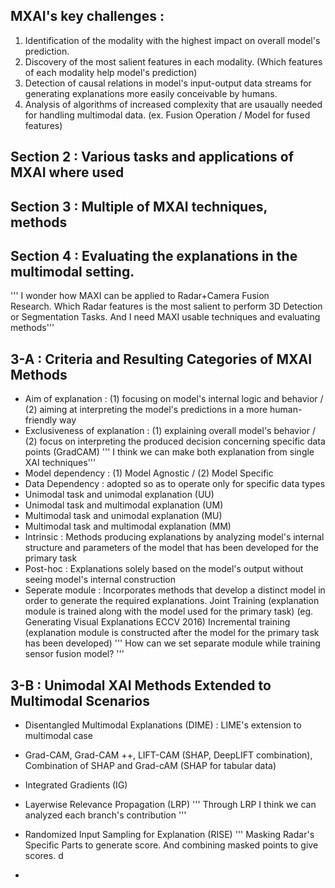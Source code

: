 ## MXAI's key challenges : 
1. Identification of the modality with the highest impact on overall model's prediction.
2. Discovery of the most salient features in each modality. (Which features of each modality help model's prediction)
3. Detection of causal relations in model's input-output data streams for generating explanations more easily conceivable by humans. 
4. Analysis of algorithms of increased complexity that are usaually needed for handling multimodal data. (ex. Fusion Operation / Model for fused features)

## Section 2 : Various tasks and applications of MXAI where used
## Section 3 : Multiple of MXAI techniques, methods
## Section 4 : Evaluating the explanations in the multimodal setting.

''' I wonder how MAXI can be applied to Radar+Camera Fusion Research. Which Radar features is the most salient to perform 3D Detection or Segmentation Tasks. 
And I need MAXI usable techniques and evaluating methods'''

## 3-A : Criteria and Resulting Categories of MXAI Methods
* Aim of explanation : (1) focusing on model's internal logic and behavior / (2) aiming at interpreting the model's predictions in a more human-friendly way
* Exclusiveness of explanation : (1) explaining overall model's behavior / (2) focus on interpreting the produced decision concerning specific data points (GradCAM)
''' I think we can make both explanation from single XAI techniques'''
* Model dependency : (1) Model Agnostic / (2) Model Specific
* Data Dependency : adopted so as to operate only for specific data types
* Unimodal task and unimodal explanation (UU) 
* Unimodal task and multimodal explanation (UM)
* Multimodal task and unimodal explanation (MU)
* Multimodal task and multimodal explanation (MM)
* Intrinsic : Methods producing explanations by analyzing model's internal structure and parameters of the model that has been developed for the primary task
* Post-hoc : Explanations solely based on the model's output without seeing model's internal construction
* Seperate module : Incorporates methods that develop a distinct model in order to generate the required explanations. 
Joint Training (explanation module is trained along with the model used for the primary task) (eg. Generating Visual Explanations ECCV 2016)
Incremental training (explanation module is constructed after the model for the primary task has been developed)
''' How can we set separate module while training sensor fusion model? '''

## 3-B : Unimodal XAI Methods Extended to Multimodal Scenarios
* Disentangled Multimodal Explanations (DIME) : LIME's extension to multimodal case
* Grad-CAM, Grad-CAM ++, LIFT-CAM (SHAP, DeepLIFT combination), Combination of SHAP and Grad-cAM (SHAP for tabular data)
* Integrated Gradients (IG) 
* Layerwise Relevance Propagation (LRP)
  ''' Through LRP I think we can analyzed each branch's contribution '''
* Randomized Input Sampling for Explanation (RISE)
  ''' Masking Radar's Specific Parts to generate score. And combining masked points to give scores. d
  
* 

